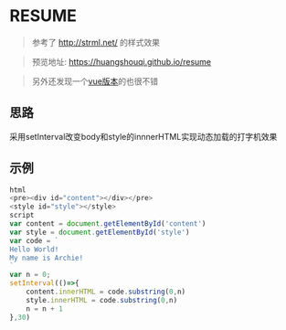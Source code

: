 # RESUME
> 参考了 http://strml.net/ 的样式效果

> 预览地址: https://huangshouqi.github.io/resume

> 另外还发现一个[vue版本](https://github.com/jirengu-inc/animating-resume)的也很不错

## 思路
采用setInterval改变body和style的innnerHTML实现动态加载的打字机效果

## 示例
```javascript
html
<pre><div id="content"></div></pre>
<style id="style"></style>
script
var content = document.getElementById('content')
var style = document.getElementById('style')
var code = `
Hello World!
My name is Archie!
`
var n = 0;
setInterval(()=>{
	content.innerHTML = code.substring(0,n) 
	style.innerHTML = code.substring(0,n)
	n = n + 1
},30)
```
